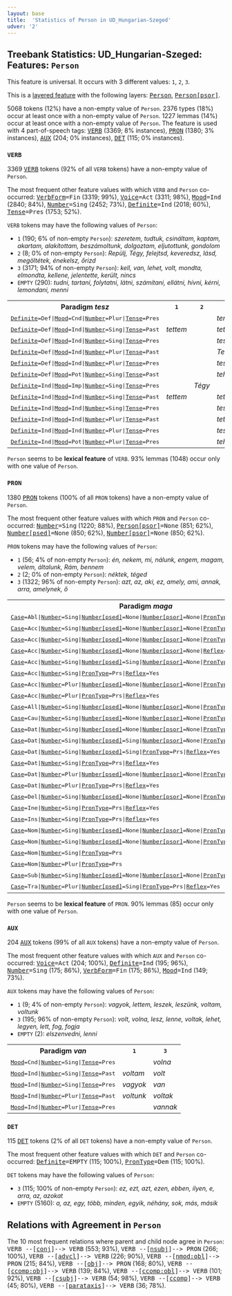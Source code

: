 ```yaml
---
layout: base
title:  'Statistics of Person in UD_Hungarian-Szeged'
udver: '2'
---
```


## Treebank Statistics: UD_Hungarian-Szeged: Features: `Person`

This feature is universal.
It occurs with 3 different values: `1`, `2`, `3`.

This is a <a href="../../u/overview/feat-layers.html">layered feature</a> with the following layers: <tt><a href="hu_szeged-feat-Person.html">Person</a></tt>, <tt><a href="hu_szeged-feat-Person-psor.html">Person[psor]</a></tt>.

5068 tokens (12%) have a non-empty value of `Person`.
2376 types (18%) occur at least once with a non-empty value of `Person`.
1227 lemmas (14%) occur at least once with a non-empty value of `Person`.
The feature is used with 4 part-of-speech tags: <tt><a href="hu_szeged-pos-VERB.html">VERB</a></tt> (3369; 8% instances), <tt><a href="hu_szeged-pos-PRON.html">PRON</a></tt> (1380; 3% instances), <tt><a href="hu_szeged-pos-AUX.html">AUX</a></tt> (204; 0% instances), <tt><a href="hu_szeged-pos-DET.html">DET</a></tt> (115; 0% instances).

### `VERB`

3369 <tt><a href="hu_szeged-pos-VERB.html">VERB</a></tt> tokens (92% of all `VERB` tokens) have a non-empty value of `Person`.

The most frequent other feature values with which `VERB` and `Person` co-occurred: <tt><a href="hu_szeged-feat-VerbForm.html">VerbForm</a></tt><tt>=Fin</tt> (3319; 99%), <tt><a href="hu_szeged-feat-Voice.html">Voice</a></tt><tt>=Act</tt> (3311; 98%), <tt><a href="hu_szeged-feat-Mood.html">Mood</a></tt><tt>=Ind</tt> (2840; 84%), <tt><a href="hu_szeged-feat-Number.html">Number</a></tt><tt>=Sing</tt> (2452; 73%), <tt><a href="hu_szeged-feat-Definite.html">Definite</a></tt><tt>=Ind</tt> (2018; 60%), <tt><a href="hu_szeged-feat-Tense.html">Tense</a></tt><tt>=Pres</tt> (1753; 52%).

`VERB` tokens may have the following values of `Person`:

* `1` (190; 6% of non-empty `Person`): <em>szeretem, tudtuk, csináltam, kaptam, akartam, alakítottam, beszámoltunk, dolgoztam, eljutottunk, gondolom</em>
* `2` (8; 0% of non-empty `Person`): <em>Repülj, Tégy, felejtsd, keveredsz, lásd, megöltétek, énekelsz, őrizd</em>
* `3` (3171; 94% of non-empty `Person`): <em>kell, van, lehet, volt, mondta, elmondta, kellene, jelentette, került, nincs</em>
* `EMPTY` (290): <em>tudni, tartani, folytatni, látni, számítani, ellátni, hívni, kérni, lemondani, menni</em>

<table>
  <tr><th>Paradigm <i>tesz</i></th><th><tt>1</tt></th><th><tt>2</tt></th><th><tt>3</tt></th></tr>
  <tr><td><tt><tt><a href="hu_szeged-feat-Definite.html">Definite</a></tt><tt>=Def</tt>|<tt><a href="hu_szeged-feat-Mood.html">Mood</a></tt><tt>=Cnd</tt>|<tt><a href="hu_szeged-feat-Number.html">Number</a></tt><tt>=Plur</tt>|<tt><a href="hu_szeged-feat-Tense.html">Tense</a></tt><tt>=Pres</tt></tt></td><td></td><td></td><td><em>tennék</em></td></tr>
  <tr><td><tt><tt><a href="hu_szeged-feat-Definite.html">Definite</a></tt><tt>=Def</tt>|<tt><a href="hu_szeged-feat-Mood.html">Mood</a></tt><tt>=Ind</tt>|<tt><a href="hu_szeged-feat-Number.html">Number</a></tt><tt>=Sing</tt>|<tt><a href="hu_szeged-feat-Tense.html">Tense</a></tt><tt>=Past</tt></tt></td><td><em>tettem</em></td><td></td><td><em>tette</em></td></tr>
  <tr><td><tt><tt><a href="hu_szeged-feat-Definite.html">Definite</a></tt><tt>=Def</tt>|<tt><a href="hu_szeged-feat-Mood.html">Mood</a></tt><tt>=Ind</tt>|<tt><a href="hu_szeged-feat-Number.html">Number</a></tt><tt>=Sing</tt>|<tt><a href="hu_szeged-feat-Tense.html">Tense</a></tt><tt>=Pres</tt></tt></td><td></td><td></td><td><em>teszi</em></td></tr>
  <tr><td><tt><tt><a href="hu_szeged-feat-Definite.html">Definite</a></tt><tt>=Def</tt>|<tt><a href="hu_szeged-feat-Mood.html">Mood</a></tt><tt>=Ind</tt>|<tt><a href="hu_szeged-feat-Number.html">Number</a></tt><tt>=Plur</tt>|<tt><a href="hu_szeged-feat-Tense.html">Tense</a></tt><tt>=Past</tt></tt></td><td></td><td></td><td><em>Tették</em></td></tr>
  <tr><td><tt><tt><a href="hu_szeged-feat-Definite.html">Definite</a></tt><tt>=Def</tt>|<tt><a href="hu_szeged-feat-Mood.html">Mood</a></tt><tt>=Ind</tt>|<tt><a href="hu_szeged-feat-Number.html">Number</a></tt><tt>=Plur</tt>|<tt><a href="hu_szeged-feat-Tense.html">Tense</a></tt><tt>=Pres</tt></tt></td><td></td><td></td><td><em>teszik</em></td></tr>
  <tr><td><tt><tt><a href="hu_szeged-feat-Definite.html">Definite</a></tt><tt>=Def</tt>|<tt><a href="hu_szeged-feat-Mood.html">Mood</a></tt><tt>=Pot</tt>|<tt><a href="hu_szeged-feat-Number.html">Number</a></tt><tt>=Sing</tt>|<tt><a href="hu_szeged-feat-Tense.html">Tense</a></tt><tt>=Past</tt></tt></td><td></td><td></td><td><em>tehette</em></td></tr>
  <tr><td><tt><tt><a href="hu_szeged-feat-Definite.html">Definite</a></tt><tt>=Ind</tt>|<tt><a href="hu_szeged-feat-Mood.html">Mood</a></tt><tt>=Imp</tt>|<tt><a href="hu_szeged-feat-Number.html">Number</a></tt><tt>=Sing</tt>|<tt><a href="hu_szeged-feat-Tense.html">Tense</a></tt><tt>=Pres</tt></tt></td><td></td><td><em>Tégy</em></td><td></td></tr>
  <tr><td><tt><tt><a href="hu_szeged-feat-Definite.html">Definite</a></tt><tt>=Ind</tt>|<tt><a href="hu_szeged-feat-Mood.html">Mood</a></tt><tt>=Ind</tt>|<tt><a href="hu_szeged-feat-Number.html">Number</a></tt><tt>=Sing</tt>|<tt><a href="hu_szeged-feat-Tense.html">Tense</a></tt><tt>=Past</tt></tt></td><td><em>tettem</em></td><td></td><td><em>tett</em></td></tr>
  <tr><td><tt><tt><a href="hu_szeged-feat-Definite.html">Definite</a></tt><tt>=Ind</tt>|<tt><a href="hu_szeged-feat-Mood.html">Mood</a></tt><tt>=Ind</tt>|<tt><a href="hu_szeged-feat-Number.html">Number</a></tt><tt>=Sing</tt>|<tt><a href="hu_szeged-feat-Tense.html">Tense</a></tt><tt>=Pres</tt></tt></td><td></td><td></td><td><em>tesz</em></td></tr>
  <tr><td><tt><tt><a href="hu_szeged-feat-Definite.html">Definite</a></tt><tt>=Ind</tt>|<tt><a href="hu_szeged-feat-Mood.html">Mood</a></tt><tt>=Ind</tt>|<tt><a href="hu_szeged-feat-Number.html">Number</a></tt><tt>=Plur</tt>|<tt><a href="hu_szeged-feat-Tense.html">Tense</a></tt><tt>=Past</tt></tt></td><td></td><td></td><td><em>tettek</em></td></tr>
  <tr><td><tt><tt><a href="hu_szeged-feat-Definite.html">Definite</a></tt><tt>=Ind</tt>|<tt><a href="hu_szeged-feat-Mood.html">Mood</a></tt><tt>=Ind</tt>|<tt><a href="hu_szeged-feat-Number.html">Number</a></tt><tt>=Plur</tt>|<tt><a href="hu_szeged-feat-Tense.html">Tense</a></tt><tt>=Pres</tt></tt></td><td></td><td></td><td><em>tesznek</em></td></tr>
  <tr><td><tt><tt><a href="hu_szeged-feat-Definite.html">Definite</a></tt><tt>=Ind</tt>|<tt><a href="hu_szeged-feat-Mood.html">Mood</a></tt><tt>=Pot</tt>|<tt><a href="hu_szeged-feat-Number.html">Number</a></tt><tt>=Plur</tt>|<tt><a href="hu_szeged-feat-Tense.html">Tense</a></tt><tt>=Pres</tt></tt></td><td></td><td></td><td><em>tehetnek</em></td></tr>
</table>

`Person` seems to be **lexical feature** of `VERB`. 93% lemmas (1048) occur only with one value of `Person`.

### `PRON`

1380 <tt><a href="hu_szeged-pos-PRON.html">PRON</a></tt> tokens (100% of all `PRON` tokens) have a non-empty value of `Person`.

The most frequent other feature values with which `PRON` and `Person` co-occurred: <tt><a href="hu_szeged-feat-Number.html">Number</a></tt><tt>=Sing</tt> (1220; 88%), <tt><a href="hu_szeged-feat-Person-psor.html">Person[psor]</a></tt><tt>=None</tt> (851; 62%), <tt><a href="hu_szeged-feat-Number-psed.html">Number[psed]</a></tt><tt>=None</tt> (850; 62%), <tt><a href="hu_szeged-feat-Number-psor.html">Number[psor]</a></tt><tt>=None</tt> (850; 62%).

`PRON` tokens may have the following values of `Person`:

* `1` (56; 4% of non-empty `Person`): <em>én, nekem, mi, nálunk, engem, magam, velem, általunk, Rám, bennem</em>
* `2` (2; 0% of non-empty `Person`): <em>néktek, téged</em>
* `3` (1322; 96% of non-empty `Person`): <em>azt, az, aki, ez, amely, ami, annak, arra, amelynek, ő</em>

<table>
  <tr><th>Paradigm <i>maga</i></th><th><tt>1</tt></th><th><tt>3</tt></th></tr>
  <tr><td><tt><tt><a href="hu_szeged-feat-Case.html">Case</a></tt><tt>=Abl</tt>|<tt><a href="hu_szeged-feat-Number.html">Number</a></tt><tt>=Sing</tt>|<tt><a href="hu_szeged-feat-Number-psed.html">Number[psed]</a></tt><tt>=None</tt>|<tt><a href="hu_szeged-feat-Number-psor.html">Number[psor]</a></tt><tt>=None</tt>|<tt><a href="hu_szeged-feat-PronType.html">PronType</a></tt><tt>=Prs</tt>|<tt><a href="hu_szeged-feat-Reflex.html">Reflex</a></tt><tt>=Yes</tt></tt></td><td></td><td><em>magától</em></td></tr>
  <tr><td><tt><tt><a href="hu_szeged-feat-Case.html">Case</a></tt><tt>=Acc</tt>|<tt><a href="hu_szeged-feat-Number.html">Number</a></tt><tt>=Sing</tt>|<tt><a href="hu_szeged-feat-Number-psed.html">Number[psed]</a></tt><tt>=None</tt>|<tt><a href="hu_szeged-feat-Number-psor.html">Number[psor]</a></tt><tt>=None</tt>|<tt><a href="hu_szeged-feat-PronType.html">PronType</a></tt><tt>=Prs</tt></tt></td><td></td><td><em>magát</em></td></tr>
  <tr><td><tt><tt><a href="hu_szeged-feat-Case.html">Case</a></tt><tt>=Acc</tt>|<tt><a href="hu_szeged-feat-Number.html">Number</a></tt><tt>=Sing</tt>|<tt><a href="hu_szeged-feat-Number-psed.html">Number[psed]</a></tt><tt>=None</tt>|<tt><a href="hu_szeged-feat-Number-psor.html">Number[psor]</a></tt><tt>=None</tt>|<tt><a href="hu_szeged-feat-PronType.html">PronType</a></tt><tt>=Prs</tt>|<tt><a href="hu_szeged-feat-Reflex.html">Reflex</a></tt><tt>=Yes</tt></tt></td><td></td><td><em>magát</em></td></tr>
  <tr><td><tt><tt><a href="hu_szeged-feat-Case.html">Case</a></tt><tt>=Acc</tt>|<tt><a href="hu_szeged-feat-Number.html">Number</a></tt><tt>=Sing</tt>|<tt><a href="hu_szeged-feat-Number-psed.html">Number[psed]</a></tt><tt>=None</tt>|<tt><a href="hu_szeged-feat-Number-psor.html">Number[psor]</a></tt><tt>=None</tt>|<tt><a href="hu_szeged-feat-Reflex.html">Reflex</a></tt><tt>=Yes</tt></tt></td><td></td><td><em>magát</em></td></tr>
  <tr><td><tt><tt><a href="hu_szeged-feat-Case.html">Case</a></tt><tt>=Acc</tt>|<tt><a href="hu_szeged-feat-Number.html">Number</a></tt><tt>=Sing</tt>|<tt><a href="hu_szeged-feat-Number-psed.html">Number[psed]</a></tt><tt>=Sing</tt>|<tt><a href="hu_szeged-feat-Number-psor.html">Number[psor]</a></tt><tt>=None</tt>|<tt><a href="hu_szeged-feat-PronType.html">PronType</a></tt><tt>=Prs</tt>|<tt><a href="hu_szeged-feat-Reflex.html">Reflex</a></tt><tt>=Yes</tt></tt></td><td></td><td><em>magáét</em></td></tr>
  <tr><td><tt><tt><a href="hu_szeged-feat-Case.html">Case</a></tt><tt>=Acc</tt>|<tt><a href="hu_szeged-feat-Number.html">Number</a></tt><tt>=Sing</tt>|<tt><a href="hu_szeged-feat-PronType.html">PronType</a></tt><tt>=Prs</tt>|<tt><a href="hu_szeged-feat-Reflex.html">Reflex</a></tt><tt>=Yes</tt></tt></td><td></td><td><em>magát</em></td></tr>
  <tr><td><tt><tt><a href="hu_szeged-feat-Case.html">Case</a></tt><tt>=Acc</tt>|<tt><a href="hu_szeged-feat-Number.html">Number</a></tt><tt>=Plur</tt>|<tt><a href="hu_szeged-feat-Number-psed.html">Number[psed]</a></tt><tt>=None</tt>|<tt><a href="hu_szeged-feat-Number-psor.html">Number[psor]</a></tt><tt>=None</tt>|<tt><a href="hu_szeged-feat-PronType.html">PronType</a></tt><tt>=Prs</tt>|<tt><a href="hu_szeged-feat-Reflex.html">Reflex</a></tt><tt>=Yes</tt></tt></td><td></td><td><em>magukat</em></td></tr>
  <tr><td><tt><tt><a href="hu_szeged-feat-Case.html">Case</a></tt><tt>=Acc</tt>|<tt><a href="hu_szeged-feat-Number.html">Number</a></tt><tt>=Plur</tt>|<tt><a href="hu_szeged-feat-PronType.html">PronType</a></tt><tt>=Prs</tt>|<tt><a href="hu_szeged-feat-Reflex.html">Reflex</a></tt><tt>=Yes</tt></tt></td><td></td><td><em>magukat</em></td></tr>
  <tr><td><tt><tt><a href="hu_szeged-feat-Case.html">Case</a></tt><tt>=All</tt>|<tt><a href="hu_szeged-feat-Number.html">Number</a></tt><tt>=Sing</tt>|<tt><a href="hu_szeged-feat-Number-psed.html">Number[psed]</a></tt><tt>=None</tt>|<tt><a href="hu_szeged-feat-Number-psor.html">Number[psor]</a></tt><tt>=None</tt>|<tt><a href="hu_szeged-feat-PronType.html">PronType</a></tt><tt>=Prs</tt>|<tt><a href="hu_szeged-feat-Reflex.html">Reflex</a></tt><tt>=Yes</tt></tt></td><td></td><td><em>magához</em></td></tr>
  <tr><td><tt><tt><a href="hu_szeged-feat-Case.html">Case</a></tt><tt>=Cau</tt>|<tt><a href="hu_szeged-feat-Number.html">Number</a></tt><tt>=Sing</tt>|<tt><a href="hu_szeged-feat-Number-psed.html">Number[psed]</a></tt><tt>=None</tt>|<tt><a href="hu_szeged-feat-Number-psor.html">Number[psor]</a></tt><tt>=None</tt>|<tt><a href="hu_szeged-feat-PronType.html">PronType</a></tt><tt>=Prs</tt></tt></td><td></td><td><em>magáért</em></td></tr>
  <tr><td><tt><tt><a href="hu_szeged-feat-Case.html">Case</a></tt><tt>=Dat</tt>|<tt><a href="hu_szeged-feat-Number.html">Number</a></tt><tt>=Sing</tt>|<tt><a href="hu_szeged-feat-Number-psed.html">Number[psed]</a></tt><tt>=None</tt>|<tt><a href="hu_szeged-feat-Number-psor.html">Number[psor]</a></tt><tt>=None</tt>|<tt><a href="hu_szeged-feat-PronType.html">PronType</a></tt><tt>=Prs</tt>|<tt><a href="hu_szeged-feat-Reflex.html">Reflex</a></tt><tt>=Yes</tt></tt></td><td></td><td><em>magának</em></td></tr>
  <tr><td><tt><tt><a href="hu_szeged-feat-Case.html">Case</a></tt><tt>=Dat</tt>|<tt><a href="hu_szeged-feat-Number.html">Number</a></tt><tt>=Sing</tt>|<tt><a href="hu_szeged-feat-Number-psed.html">Number[psed]</a></tt><tt>=Sing</tt>|<tt><a href="hu_szeged-feat-Number-psor.html">Number[psor]</a></tt><tt>=None</tt>|<tt><a href="hu_szeged-feat-PronType.html">PronType</a></tt><tt>=Prs</tt>|<tt><a href="hu_szeged-feat-Reflex.html">Reflex</a></tt><tt>=Yes</tt></tt></td><td></td><td><em>magáénak</em></td></tr>
  <tr><td><tt><tt><a href="hu_szeged-feat-Case.html">Case</a></tt><tt>=Dat</tt>|<tt><a href="hu_szeged-feat-Number.html">Number</a></tt><tt>=Sing</tt>|<tt><a href="hu_szeged-feat-Number-psed.html">Number[psed]</a></tt><tt>=Sing</tt>|<tt><a href="hu_szeged-feat-PronType.html">PronType</a></tt><tt>=Prs</tt>|<tt><a href="hu_szeged-feat-Reflex.html">Reflex</a></tt><tt>=Yes</tt></tt></td><td></td><td><em>magáénak</em></td></tr>
  <tr><td><tt><tt><a href="hu_szeged-feat-Case.html">Case</a></tt><tt>=Dat</tt>|<tt><a href="hu_szeged-feat-Number.html">Number</a></tt><tt>=Sing</tt>|<tt><a href="hu_szeged-feat-PronType.html">PronType</a></tt><tt>=Prs</tt>|<tt><a href="hu_szeged-feat-Reflex.html">Reflex</a></tt><tt>=Yes</tt></tt></td><td></td><td><em>magának</em></td></tr>
  <tr><td><tt><tt><a href="hu_szeged-feat-Case.html">Case</a></tt><tt>=Dat</tt>|<tt><a href="hu_szeged-feat-Number.html">Number</a></tt><tt>=Plur</tt>|<tt><a href="hu_szeged-feat-Number-psed.html">Number[psed]</a></tt><tt>=None</tt>|<tt><a href="hu_szeged-feat-Number-psor.html">Number[psor]</a></tt><tt>=None</tt>|<tt><a href="hu_szeged-feat-PronType.html">PronType</a></tt><tt>=Prs</tt>|<tt><a href="hu_szeged-feat-Reflex.html">Reflex</a></tt><tt>=Yes</tt></tt></td><td></td><td><em>maguknak</em></td></tr>
  <tr><td><tt><tt><a href="hu_szeged-feat-Case.html">Case</a></tt><tt>=Dat</tt>|<tt><a href="hu_szeged-feat-Number.html">Number</a></tt><tt>=Plur</tt>|<tt><a href="hu_szeged-feat-PronType.html">PronType</a></tt><tt>=Prs</tt>|<tt><a href="hu_szeged-feat-Reflex.html">Reflex</a></tt><tt>=Yes</tt></tt></td><td></td><td><em>maguknak</em></td></tr>
  <tr><td><tt><tt><a href="hu_szeged-feat-Case.html">Case</a></tt><tt>=Del</tt>|<tt><a href="hu_szeged-feat-Number.html">Number</a></tt><tt>=Sing</tt>|<tt><a href="hu_szeged-feat-Number-psed.html">Number[psed]</a></tt><tt>=None</tt>|<tt><a href="hu_szeged-feat-Number-psor.html">Number[psor]</a></tt><tt>=None</tt>|<tt><a href="hu_szeged-feat-PronType.html">PronType</a></tt><tt>=Prs</tt>|<tt><a href="hu_szeged-feat-Reflex.html">Reflex</a></tt><tt>=Yes</tt></tt></td><td></td><td><em>magáról</em></td></tr>
  <tr><td><tt><tt><a href="hu_szeged-feat-Case.html">Case</a></tt><tt>=Ine</tt>|<tt><a href="hu_szeged-feat-Number.html">Number</a></tt><tt>=Sing</tt>|<tt><a href="hu_szeged-feat-PronType.html">PronType</a></tt><tt>=Prs</tt>|<tt><a href="hu_szeged-feat-Reflex.html">Reflex</a></tt><tt>=Yes</tt></tt></td><td></td><td><em>magában</em></td></tr>
  <tr><td><tt><tt><a href="hu_szeged-feat-Case.html">Case</a></tt><tt>=Ins</tt>|<tt><a href="hu_szeged-feat-Number.html">Number</a></tt><tt>=Sing</tt>|<tt><a href="hu_szeged-feat-PronType.html">PronType</a></tt><tt>=Prs</tt>|<tt><a href="hu_szeged-feat-Reflex.html">Reflex</a></tt><tt>=Yes</tt></tt></td><td></td><td><em>magával</em></td></tr>
  <tr><td><tt><tt><a href="hu_szeged-feat-Case.html">Case</a></tt><tt>=Nom</tt>|<tt><a href="hu_szeged-feat-Number.html">Number</a></tt><tt>=Sing</tt>|<tt><a href="hu_szeged-feat-Number-psed.html">Number[psed]</a></tt><tt>=None</tt>|<tt><a href="hu_szeged-feat-Number-psor.html">Number[psor]</a></tt><tt>=None</tt>|<tt><a href="hu_szeged-feat-PronType.html">PronType</a></tt><tt>=Prs</tt></tt></td><td></td><td><em>maga</em></td></tr>
  <tr><td><tt><tt><a href="hu_szeged-feat-Case.html">Case</a></tt><tt>=Nom</tt>|<tt><a href="hu_szeged-feat-Number.html">Number</a></tt><tt>=Sing</tt>|<tt><a href="hu_szeged-feat-Number-psed.html">Number[psed]</a></tt><tt>=None</tt>|<tt><a href="hu_szeged-feat-Number-psor.html">Number[psor]</a></tt><tt>=None</tt>|<tt><a href="hu_szeged-feat-PronType.html">PronType</a></tt><tt>=Prs</tt>|<tt><a href="hu_szeged-feat-Reflex.html">Reflex</a></tt><tt>=Yes</tt></tt></td><td><em>magam</em></td><td><em>maga</em></td></tr>
  <tr><td><tt><tt><a href="hu_szeged-feat-Case.html">Case</a></tt><tt>=Nom</tt>|<tt><a href="hu_szeged-feat-Number.html">Number</a></tt><tt>=Sing</tt>|<tt><a href="hu_szeged-feat-PronType.html">PronType</a></tt><tt>=Prs</tt></tt></td><td></td><td><em>maga</em></td></tr>
  <tr><td><tt><tt><a href="hu_szeged-feat-Case.html">Case</a></tt><tt>=Nom</tt>|<tt><a href="hu_szeged-feat-Number.html">Number</a></tt><tt>=Plur</tt>|<tt><a href="hu_szeged-feat-PronType.html">PronType</a></tt><tt>=Prs</tt></tt></td><td></td><td><em>maguk</em></td></tr>
  <tr><td><tt><tt><a href="hu_szeged-feat-Case.html">Case</a></tt><tt>=Sub</tt>|<tt><a href="hu_szeged-feat-Number.html">Number</a></tt><tt>=Sing</tt>|<tt><a href="hu_szeged-feat-Number-psed.html">Number[psed]</a></tt><tt>=None</tt>|<tt><a href="hu_szeged-feat-Number-psor.html">Number[psor]</a></tt><tt>=None</tt>|<tt><a href="hu_szeged-feat-PronType.html">PronType</a></tt><tt>=Prs</tt>|<tt><a href="hu_szeged-feat-Reflex.html">Reflex</a></tt><tt>=Yes</tt></tt></td><td></td><td><em>magára</em></td></tr>
  <tr><td><tt><tt><a href="hu_szeged-feat-Case.html">Case</a></tt><tt>=Tra</tt>|<tt><a href="hu_szeged-feat-Number.html">Number</a></tt><tt>=Plur</tt>|<tt><a href="hu_szeged-feat-Number-psed.html">Number[psed]</a></tt><tt>=Sing</tt>|<tt><a href="hu_szeged-feat-PronType.html">PronType</a></tt><tt>=Prs</tt>|<tt><a href="hu_szeged-feat-Reflex.html">Reflex</a></tt><tt>=Yes</tt></tt></td><td></td><td><em>magukévá</em></td></tr>
</table>

`Person` seems to be **lexical feature** of `PRON`. 90% lemmas (85) occur only with one value of `Person`.

### `AUX`

204 <tt><a href="hu_szeged-pos-AUX.html">AUX</a></tt> tokens (99% of all `AUX` tokens) have a non-empty value of `Person`.

The most frequent other feature values with which `AUX` and `Person` co-occurred: <tt><a href="hu_szeged-feat-Voice.html">Voice</a></tt><tt>=Act</tt> (204; 100%), <tt><a href="hu_szeged-feat-Definite.html">Definite</a></tt><tt>=Ind</tt> (195; 96%), <tt><a href="hu_szeged-feat-Number.html">Number</a></tt><tt>=Sing</tt> (175; 86%), <tt><a href="hu_szeged-feat-VerbForm.html">VerbForm</a></tt><tt>=Fin</tt> (175; 86%), <tt><a href="hu_szeged-feat-Mood.html">Mood</a></tt><tt>=Ind</tt> (149; 73%).

`AUX` tokens may have the following values of `Person`:

* `1` (9; 4% of non-empty `Person`): <em>vagyok, lettem, leszek, leszünk, voltam, voltunk</em>
* `3` (195; 96% of non-empty `Person`): <em>volt, volna, lesz, lenne, voltak, lehet, legyen, lett, fog, fogja</em>
* `EMPTY` (2): <em>elszenvedni, lenni</em>

<table>
  <tr><th>Paradigm <i>van</i></th><th><tt>1</tt></th><th><tt>3</tt></th></tr>
  <tr><td><tt><tt><a href="hu_szeged-feat-Mood.html">Mood</a></tt><tt>=Cnd</tt>|<tt><a href="hu_szeged-feat-Number.html">Number</a></tt><tt>=Sing</tt>|<tt><a href="hu_szeged-feat-Tense.html">Tense</a></tt><tt>=Pres</tt></tt></td><td></td><td><em>volna</em></td></tr>
  <tr><td><tt><tt><a href="hu_szeged-feat-Mood.html">Mood</a></tt><tt>=Ind</tt>|<tt><a href="hu_szeged-feat-Number.html">Number</a></tt><tt>=Sing</tt>|<tt><a href="hu_szeged-feat-Tense.html">Tense</a></tt><tt>=Past</tt></tt></td><td><em>voltam</em></td><td><em>volt</em></td></tr>
  <tr><td><tt><tt><a href="hu_szeged-feat-Mood.html">Mood</a></tt><tt>=Ind</tt>|<tt><a href="hu_szeged-feat-Number.html">Number</a></tt><tt>=Sing</tt>|<tt><a href="hu_szeged-feat-Tense.html">Tense</a></tt><tt>=Pres</tt></tt></td><td><em>vagyok</em></td><td><em>van</em></td></tr>
  <tr><td><tt><tt><a href="hu_szeged-feat-Mood.html">Mood</a></tt><tt>=Ind</tt>|<tt><a href="hu_szeged-feat-Number.html">Number</a></tt><tt>=Plur</tt>|<tt><a href="hu_szeged-feat-Tense.html">Tense</a></tt><tt>=Past</tt></tt></td><td><em>voltunk</em></td><td><em>voltak</em></td></tr>
  <tr><td><tt><tt><a href="hu_szeged-feat-Mood.html">Mood</a></tt><tt>=Ind</tt>|<tt><a href="hu_szeged-feat-Number.html">Number</a></tt><tt>=Plur</tt>|<tt><a href="hu_szeged-feat-Tense.html">Tense</a></tt><tt>=Pres</tt></tt></td><td></td><td><em>vannak</em></td></tr>
</table>

### `DET`

115 <tt><a href="hu_szeged-pos-DET.html">DET</a></tt> tokens (2% of all `DET` tokens) have a non-empty value of `Person`.

The most frequent other feature values with which `DET` and `Person` co-occurred: <tt><a href="hu_szeged-feat-Definite.html">Definite</a></tt><tt>=EMPTY</tt> (115; 100%), <tt><a href="hu_szeged-feat-PronType.html">PronType</a></tt><tt>=Dem</tt> (115; 100%).

`DET` tokens may have the following values of `Person`:

* `3` (115; 100% of non-empty `Person`): <em>ez, ezt, azt, ezen, ebben, ilyen, e, arra, az, azokat</em>
* `EMPTY` (5160): <em>a, az, egy, több, minden, egyik, néhány, sok, más, másik</em>

## Relations with Agreement in `Person`

The 10 most frequent relations where parent and child node agree in `Person`:
<tt>VERB --[<tt><a href="hu_szeged-dep-conj.html">conj</a></tt>]--> VERB</tt> (553; 93%),
<tt>VERB --[<tt><a href="hu_szeged-dep-nsubj.html">nsubj</a></tt>]--> PRON</tt> (266; 100%),
<tt>VERB --[<tt><a href="hu_szeged-dep-advcl.html">advcl</a></tt>]--> VERB</tt> (226; 90%),
<tt>VERB --[<tt><a href="hu_szeged-dep-nmod-obl.html">nmod:obl</a></tt>]--> PRON</tt> (215; 84%),
<tt>VERB --[<tt><a href="hu_szeged-dep-obj.html">obj</a></tt>]--> PRON</tt> (168; 80%),
<tt>VERB --[<tt><a href="hu_szeged-dep-ccomp-obj.html">ccomp:obj</a></tt>]--> VERB</tt> (139; 84%),
<tt>VERB --[<tt><a href="hu_szeged-dep-ccomp-obl.html">ccomp:obl</a></tt>]--> VERB</tt> (101; 92%),
<tt>VERB --[<tt><a href="hu_szeged-dep-csubj.html">csubj</a></tt>]--> VERB</tt> (54; 98%),
<tt>VERB --[<tt><a href="hu_szeged-dep-ccomp.html">ccomp</a></tt>]--> VERB</tt> (45; 80%),
<tt>VERB --[<tt><a href="hu_szeged-dep-parataxis.html">parataxis</a></tt>]--> VERB</tt> (36; 78%).

